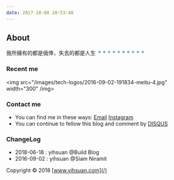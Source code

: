 ```yaml
---
date: 2017-10-08 20:53:48
---
```


<style>
p + p {
        display: inline;
}
</style>

## About

我所擁有的都是僥倖，失去的都是人生
<img src=/images/tw/main-progress-blue-dot.gif style="box-shadow:none; margin:0;height:16px">

[ins]: https://www.instagram.com/uniso17_0202/

### Recent me

<img src="/images/tech-logos/2016-09-02-191834-meitu-4.jpg" width="300" /img>

### Contact me

- You can find me in these ways: <a class="article-myEmail" href="http://www.klook.com/">  Email</a> <a class="article-myInstagram" href="https://www.instagram.com/uniso17_0202/"> Instagram</a>
- You can continue to fellow this blog and comment by [DISQUS](https://disqus.com/)

### ChangeLog

- 2018-06-18 : yihsuan @Build Blog
- 2016-09-02 : yihsuan @Siam Niramit


Copyright © 2018 [www.yihsuan.com](/)

<!--
<center>Copyright © 2018 [www.yihsuan.com](/)</center>

我所擁有的都是僥倖，失去的都是人生 -->
